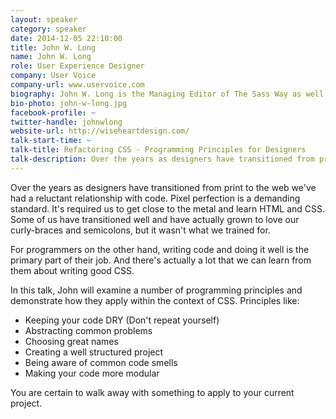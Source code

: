 ```yaml
---
layout: speaker
category: speaker
date: 2014-12-05 22:10:00
title: John W. Long
name: John W. Long
role: User Experience Designer
company: User Voice
company-url: www.uservoice.com
biography: John W. Long is the Managing Editor of The Sass Way as well as a designer, hacker and a UX Designer at UserVoice. John is the creator of Radiant CMS and Serve.
bio-photo: john-w-long.jpg
facebook-profile: ~
twitter-handle: johnwlong
website-url: http://wiseheartdesign.com/
talk-start-time: ~
talk-title: Refactoring CSS - Programming Principles for Designers
talk-description: Over the years as designers have transitioned from print to the web we've had a reluctant relationship with code. Pixel perfection is a demanding standard. It's required us to get close to the metal and learn HTML and CSS. Some of us have transitioned well and have actually grown to love our curly-braces and semicolons, but it wasn't what we trained for.
---
```

Over the years as designers have transitioned from print to the web we've had a reluctant relationship with code. Pixel perfection is a demanding standard. It's required us to get close to the metal and learn HTML and CSS. Some of us have transitioned well and have actually grown to love our curly-braces and semicolons, but it wasn't what we trained for.

For programmers on the other hand, writing code and doing it well is the primary part of their job. And there's actually a lot that we can learn from them about writing good CSS.

In this talk, John will examine a number of programming principles and demonstrate how they apply within the context of CSS. Principles like:

- Keeping your code DRY (Don't repeat yourself) 
- Abstracting common problems 
- Choosing great names 
- Creating a well structured project 
- Being aware of common code smells 
- Making your code more modular

You are certain to walk away with something to apply to your current project.